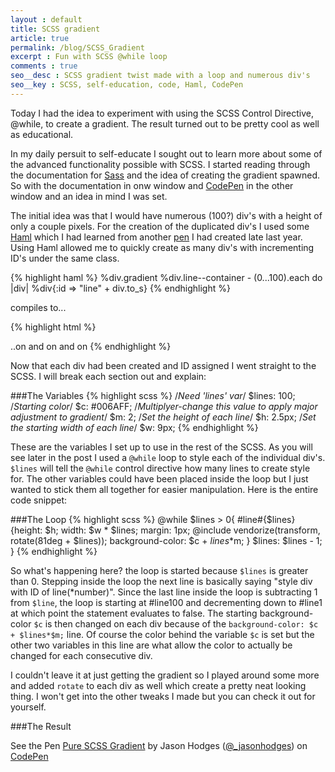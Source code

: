 ```yaml
---
layout : default
title: SCSS gradient
article: true
permalink: /blog/SCSS_Gradient
excerpt : Fun with SCSS @while loop
comments : true
seo__desc : SCSS gradient twist made with a loop and numerous div's
seo__key : SCSS, self-education, code, Haml, CodePen 
---
```

Today I had the idea to experiment with using the SCSS Control Directive, @while, to create a gradient. The result turned out to be pretty cool as well as educational.   
<!-- /intro -->
In my daily persuit to self-educate I sought out to learn more about some of the advanced functionality possible with SCSS. I started reading through the documentation for [Sass](http://sass-lang.com/documentation/file.SASS_REFERENCE.html) and the idea of creating the gradient spawned. So with the documentation in onw window and [CodePen](http://codepen.io) in the other window and an idea in mind I was set. 

The initial idea was that I would have numerous (100?) div's with a height of only a couple pixels. For the creation of the duplicated div's I used some [Haml](http://haml.info/) which I had learned from another [pen](http://codepen.io/_jasonhodges/full/BsFgx) I had created late last year. Using Haml allowed me to quickly create as many div's with incrementing ID's under the same class. 

{% highlight haml %}
%div.gradient
    %div.line--container
        - (0...100).each do |div|
            %div{:id => "line" + div.to_s}
{% endhighlight %}

compiles to...

{% highlight html %}
<div class='gradient'>
  <div class='line--container'>
    <div id='line0'></div>
    <div id='line1'></div>
    <div id='line2'></div>
    <div id='line3'></div>
    ..on and on and on
{% endhighlight %}

Now that each div had been created and ID assigned I went straight to the SCSS. I will break each section out and explain:

###The Variables
{% highlight scss %}
/*Need 'lines' var*/
$lines: 100;
/*Starting color*/
$c: #006AFF;
/*Multiplyer-change this value to apply major adjustment to gradient*/
$m: 2;
/*Set the height of each line*/
$h: 2.5px;
/*Set the starting width of each line*/
$w: 9px;
{% endhighlight %}

These are the variables I set up to use in the rest of the SCSS. As you will see later in the post I used a `@while` loop to style each of the individual div's. `$lines` will tell the `@while` control directive how many lines to create style for. The other variables could have been placed inside the loop but I just wanted to stick them all together for easier manipulation. Here is the entire code snippet:

###The Loop
{% highlight scss %}
@while $lines > 0{
  	#line#{$lines}{height: $h;
                  width: $w * $lines;
                  margin: 1px;
                  @include vendorize(transform, rotate(81deg + $lines));
                  background-color: $c + $lines*$m;
                  }
   	$lines: $lines - 1;
}
{% endhighlight %}

So what's happening here? the loop is started because `$lines` is greater than 0. Stepping inside the loop the next line is basically saying "style div with ID of line(*number)". Since the last line inside the loop is subtracting 1 from `$line`, the loop is starting at #line100 and decrementing down to #line1 at which point the statement evaluates to false. The starting background-color `$c` is then changed on each div because of the `background-color: $c + $lines*$m;` line. Of course the color behind the variable `$c` is set but the other two variables in this line are what allow the color to actually be changed for each consecutive div. 

I couldn't leave it at just getting the gradient so I played around some more and added `rotate` to each div as well which create a pretty neat looking thing. I won't get into the other tweaks I made but you can check it out for yourself. 

###The Result
<p data-height="510" data-theme-id="0" data-slug-hash="tmdKL" data-user="_jasonhodges" data-default-tab="result" class='codepen'>See the Pen <a href='http://codepen.io/_jasonhodges/pen/tmdKL'>Pure SCSS Gradient</a> by Jason Hodges (<a href='http://codepen.io/_jasonhodges'>@_jasonhodges</a>) on <a href='http://codepen.io'>CodePen</a></p>
<script async src="//codepen.io/assets/embed/ei.js"></script>
